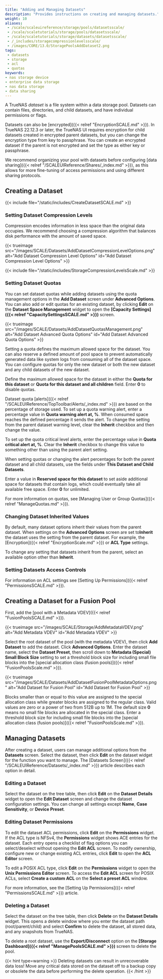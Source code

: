 ```yaml
---
title: "Adding and Managing Datasets"
description: "Provides instructions on creating and managing datasets."
weight: 10
aliases:
 - /scale/scaleuireference/storage/pools/datasetsscale/
 - /scale/scaletutorials/storage/pools/datasetsscale/
 - /scale/scaletutorials/storage/datasets/datasetsscale/
 - /_includes/storagecompressionlevelsscale/
 - /images/CORE/13.0/StoragePoolsAddDataset2.png
tags:
 - datasets
 - storage
 - acl
 - quotas
keywords:
- nas storage device
- enterprise data storage
- nas data storage
- data sharing
---
```


A TrueNAS *dataset* is a file system within a data storage pool.
Datasets can contain files, directories, and child datasets, and have individual permissions or flags.

Datasets can also be [encrypted]({{< relref "EncryptionSCALE.md" >}}).
In TrueNAS 22.12.3 or later, the TrueNAS UI requires encryption for child datasets created in encrypted parent datasets, but you can change the encryption type from key to passphrase.
You can create an encrypted dataset if the parent is not encrypted and set the type as either key or passphrase.

We recommend organizing your pool with datasets before configuring [data sharing]({{< relref "/SCALEUIReference/Shares/_index.md" >}}), as this allows for more fine-tuning of access permissions and using different sharing protocols.

## Creating a Dataset

{{< include file="/static/includes/CreateDatasetSCALE.md" >}}

### Setting Dataset Compression Levels

Compression encodes information in less space than the original data occupies. 
We recommend choosing a compression algorithm that balances disk performance with the amount of saved space.

{{< trueimage src="/images/SCALE/Datasets/AddDatasetCompressionLevelOptions.png" alt="Add Dataset Compression Level Options" id="Add Dataset Compression Level Options" >}}

{{< include file="/static/includes/StorageCompressionLevelsScale.md" >}}

### Setting Dataset Quotas
You can set dataset quotas while adding datasets using the quota management options in the **Add Dataset** screen under **Advanced Options**.
You can also add or edit quotas for an existing dataset, by clicking **Edit** on the **Dataset Space Management** widget to open the **[Capacity Settings]({{< relref "CapacitySettingsSCALE.md" >}})** screen.

{{< trueimage src="/images/SCALE/Datasets/AddDatasetQuotasManagement.png" alt="Add Dataset Advanced Quota Options" id="Add Dataset Advanced Quota Options" >}}

Setting a quota defines the maximum allowed space for the dataset.
You can also reserve a defined amount of pool space to prevent automatically generated data like system logs from consuming all of the dataset space.
You can configure quotas for only the new dataset or both the new dataset and any child datasets of the new dataset.

Define the maximum allowed space for the dataset in either the **Quota for this dataset** or **Quota for this dataset and all children** field. 
Enter **0** to disable quotas.

Dataset quota [alerts]({{< relref "/SCALEUIReference/TopToolbar/Alerts/_index.md" >}}) are based on the percentage of storage used.
To set up a quota warning alert, enter a percentage value in **Quota warning alert at, %**.
When consumed space reaches the defined percentage it sends the alert.
To change the setting from the parent dataset warning level, clear the **Inherit** checkbox and then change the value.

To set up the quota critical level alerts, enter the percentage value in **Quota critical alert at, %**.
Clear the **Inherit** checkbox to change this value to something other than using the parent alert setting.

When setting quotas or changing the alert percentages for both the parent dataset and all child datasets, use the fields under **This Dataset and Child Datasets**.

Enter a value in **Reserved space for this dataset** to set aside additional space for datasets that contain logs, which could eventually take all available free space.
Enter **0** for unlimited.

For more information on quotas, see [Managing User or Group Quotas]({{< relref "ManageQuotas.md" >}}).

### Changing Dataset Inherited Values
By default, many dataset options inherit their values from the parent dataset.
When settings on the **Advanced Options** screen are set to**Inherit** the dataset uses the setting from the parent dataset.
For example, the [Encryption]({{< relref "EncryptionScale.md" >}}) or **ACL Type** settings.

To change any setting that datasets inherit from the parent, select an available option other than **Inherit**.

### Setting Datasets Access Controls
For information on ACL settings see [Setting Up Permissions]({{< relref "PermissionsSCALE.md" >}}).

## Creating a Dataset for a Fusion Pool
First, add the [pool with a Metadata VDEV]({{< relref "FusionPoolsSCALE.md" >}}).

{{< trueimage src="/images/SCALE/Storage/AddMetadataVDEV.png" alt="Add Metadata VDEV" id="Add Metadata VDEV" >}}

Select the root dataset of the pool (with the metadata VDEV), then click **Add Dataset** to add the dataset.
Click **Advanced Options**. Enter the dataset name, select the **Dataset Preset**, then scroll down to **Metadata (Special) Small Block Size** setting to set a threshold block size for including small file blocks into the [special allocation class (fusion pools)]({{< relref "FusionPoolsScale.md" >}}).

{{< trueimage src="/images/SCALE/Datasets/AddDatasetFusionPoolMetadataOptions.png" alt="Add Dataset for Fusion Pool" id="Add Dataset for Fusion Pool" >}}

Blocks smaller than or equal to this value are assigned to the special allocation class while greater blocks are assigned to the regular class.
Valid values are zero or a power of two from 512B up to 1M.
The default size **0** means no small file blocks are allocated in the special class.
Enter a threshold block size for including small file blocks into the [special allocation class (fusion pools)]({{< relref "FusionPoolsScale.md" >}}).

## Managing Datasets
After creating a dataset, users can manage additional options from the **Datasets** screen.
Select the dataset, then click **Edit** on the dataset widget for the function you want to manage. 
The [Datasets Screen]({{< relref "/SCALEUIReference/Datasets/_index.md" >}}) article describes each option in detail.

### Editing a Dataset
Select the dataset on the tree table, then click **Edit** on the **Dataset Details** widget to open the **Edit Dataset** screen and change the dataset configuration settings. You can change all settings except **Name**, **Case Sensitivity**, or **Device Preset**.

### Editing Dataset Permissions
To edit the dataset ACL permissions, click **Edit** on the **Permissions** widget.
If the ACL type is NFSv4, the **Permissions** widget shows ACE entries for the dataset.
Each entry opens a checklist of flag options you can select/deselect without opening the **Edit ACL** screen.
To modify ownership, configure new or change existing ACL entries, click **Edit** to open the **ACL Editor** screen.

To edit a POSIX ACL type, click **Edit** on the **Permissions** widget to open the **Unix Permissions Editor** screen.
To access the **Edit ACL** screen for POSIX ACLs, select **Create a custom ACL** on the **Select a preset ACL** window.

For more information, see the [Setting Up Permissions]({{< relref "PermissionsSCALE.md" >}}) article.

### Deleting a Dataset
Select the dataset on the tree table, then click **Delete** on the **Dataset Details** widget.
This opens a delete window where you enter the dataset path (root/parent/child) and select **Confirm** to delete the dataset, all stored data, and any snapshots from TrueNAS. 

To delete a root dataset, use the **Export/Disconnect** option on the **[Storage Dashboard]({{< relref "ManagePoolsSCALE.md" >}})** screen to delete the pool.

{{< hint type=warning >}}
Deleting datasets can result in unrecoverable data loss!
Move any critical data stored on the dataset off to a backup copy or obsolete the data before performing the delete operation.
{{< /hint >}}
